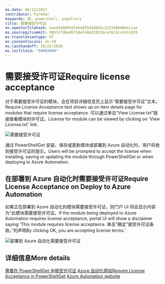 ```yaml
---
ms.date: 06/12/2017
contributor: Farehar
keywords: 库, powershell, psgallery
title: 需要接受许可证
ms.openlocfilehash: eaed248895d14bd455d2d8d3c2222d8848eeccae
ms.sourcegitcommit: 98b7cfd8ad5718efa8e320526ca76c3cc4141d78
ms.translationtype: HT
ms.contentlocale: zh-CN
ms.lasthandoff: 10/25/2018
ms.locfileid: "50003669"
---
```

# <a name="require-license-acceptance"></a><span data-ttu-id="b43bc-103">需要接受许可证</span><span class="sxs-lookup"><span data-stu-id="b43bc-103">Require license acceptance</span></span>

<span data-ttu-id="b43bc-104">对于需要接受许可证的模块，会在项目详细信息页上显示“需要接受许可证”文本。</span><span class="sxs-lookup"><span data-stu-id="b43bc-104">Require License Acceptance text shows up on item details page for modules that require license acceptance.</span></span> <span data-ttu-id="b43bc-105">可以通过单击“View License.txt”链接查看模块的许可证。</span><span class="sxs-lookup"><span data-stu-id="b43bc-105">License for module can be viewed by clicking on 'View License.txt' link.</span></span>

![需要接受许可证](../../Images/RequireLicenseAcceptance.png)

<span data-ttu-id="b43bc-107">通过 PowerShellGet 安装、保存或更新模块或部署到 Azure 自动化时，用户将收到接受许可证的提示。</span><span class="sxs-lookup"><span data-stu-id="b43bc-107">Users will be prompted to accept the license when installing, saving or updating the module through PowerShellGet or when deploying to Azure Automation.</span></span>

## <a name="require-license-acceptance-on-deploy-to-azure-automation"></a><span data-ttu-id="b43bc-108">在部署到 Azure 自动化时需要接受许可证</span><span class="sxs-lookup"><span data-stu-id="b43bc-108">Require License Acceptance on Deploy to Azure Automation</span></span>

<span data-ttu-id="b43bc-109">如果正在部署到 Azure 自动化的模块需要接受许可证，则门户 UI 将会显示内容为“此模块需要接受许可证。</span><span class="sxs-lookup"><span data-stu-id="b43bc-109">If the module being deployed to Azure Automation requires license acceptance, portal UI will show a disclaimer saying 'This module requires license acceptance.</span></span> <span data-ttu-id="b43bc-110">单击“确定”接受许可证条款。”的声明</span><span class="sxs-lookup"><span data-stu-id="b43bc-110">By clicking OK, you are accepting license terms.'</span></span>

![部署到 Azure 自动化需要接受许可证](../../Images/DeployToAzureAutomationRequireLicenseAcceptanceDisclaimer.png)

## <a name="more-details"></a><span data-ttu-id="b43bc-112">详细信息</span><span class="sxs-lookup"><span data-stu-id="b43bc-112">More details</span></span>

<span data-ttu-id="b43bc-113">[需要在 PowerShellGet 中接受许可证](../../concepts/module-license-acceptance.md)
[Azure 自动化网站](/azure/automation)</span><span class="sxs-lookup"><span data-stu-id="b43bc-113">[Require License Acceptance in PowerShellGet](../../concepts/module-license-acceptance.md)
[Azure Automation website](/azure/automation)</span></span>

